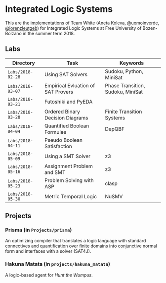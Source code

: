 # Integrated Logic Systems

This are the implementations of Team White (Aneta Koleva, [@uomoinverde](https://github.com/uomoinverde), [@lorenzleutgeb](https://github.com/lorenzleutgeb))
for Integrated Logic Systems at Free University of Bozen-Bolzano in the summer term 2018.

## Labs

| Directory         | Task          | Keywords |
| ----------------- | ---------------------------------- | --------------------------------- |
| `Labs/2018-02-28` | Using SAT Solvers                  | Sudoku, Python, MiniSat           |
| `Labs/2018-03-07` | Empirical Evluation of SAT Provers | Phase Transition, Sudoku, MiniSat |
| `Labs/2018-03-21` | Futoshiki and PyEDA                |                                   |
| `Labs/2018-03-28` | Ordered Binary Decision Diagrams   | Finite Transition Systems         |
| `Labs/2018-04-04` | Quantified Boolean Formulae        | DepQBF                            |
| `Labs/2018-04-11` | Pseudo Boolean Satisfaction        |                                   |
| `Labs/2018-05-09` | Using a SMT Solver                 | z3                                |
| `Labs/2018-05-16` | Assignment Problem and SMT         | z3                                |
| `Labs/2018-05-23` | Problem Solving with ASP           | clasp                             |
| `Labs/2018-05-30` | Metric Temporal Logic              | NuSMV                             |

## Projects

### Prisma (in `Projects/prisma`)

An optimizing compiler that translates a logic language with standard connectives and quantification over finite domains into conjunctive normal form and interfaces with a solver (SAT4J).

### Hakuna Matata (in `projects/hakuna_matata`)

A logic-based agent for *Hunt the Wumpus*.

